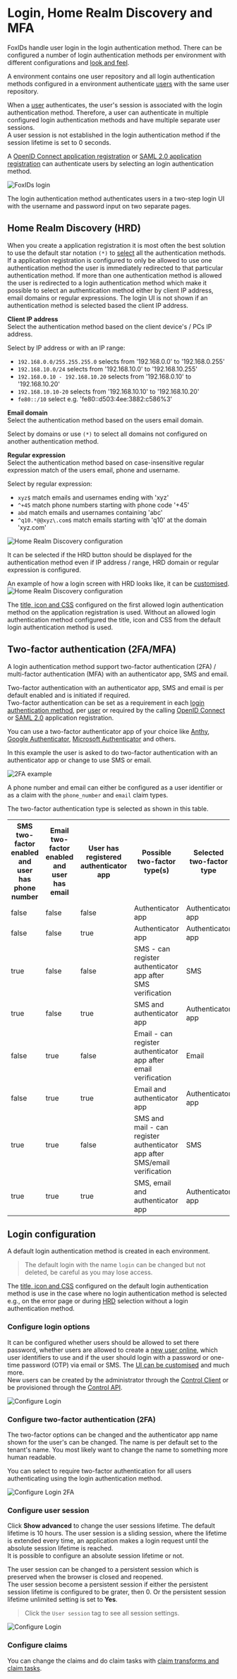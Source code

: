 # Login, Home Realm Discovery and MFA
FoxIDs handle user login in the login authentication method. There can be configured a number of login authentication methods per environment with different configurations and [look and feel](customisation.md).

A environment contains one user repository and all login authentication methods configured in a environment authenticate [users](users-internal.md) with the same user repository.

When a [user](users-internal.md) authenticates, the user's session is associated with the login authentication method. Therefore, a user can authenticate in multiple configured login authentication methods and have multiple separate user sessions.  
A user session is not established in the login authentication method if the session lifetime is set to 0 seconds.

A [OpenID Connect application registration](app-reg-oidc.md) or [SAML 2.0 application registration](app-reg-saml-2.0.md) can authenticate users by selecting an login authentication method.

![FoxIDs login](images/connections-login.svg)

The login authentication method authenticates users in a two-step login UI with the username and password input on two separate pages.

## Home Realm Discovery (HRD)
When you create a application registration it is most often the best solution to use the default star notation `(*)` to [select](index.md#selection-by-url) all the authentication methods. 
If a application registration is configured to only be allowed to use one authentication method the user is immediately redirected to that particular authentication method. 
If more than one authentication method is allowed the user is redirected to a login authentication method which make it possible to select an authentication method either by client IP address, email domains or regular expressions.
The login UI is not shown if an authentication method is selected based the client IP address.

**Client IP address**  
Select the authentication method based on the client device's / PCs IP address.

Select by IP address or with an IP range:

- `192.168.0.0/255.255.255.0` selects from '192.168.0.0' to '192.168.0.255'
- `192.168.10.0/24` selects from '192.168.10.0' to '192.168.10.255'
- `192.168.0.10 - 192.168.10.20` selects from '192.168.0.10' to '192.168.10.20'
- `192.168.10.10-20` selects from '192.168.10.10' to '192.168.10.20'
- `fe80::/10` select e.g. 'fe80::d503:4ee:3882:c586%3'

**Email domain**  
Select the authentication method based on the users email domain.

Select by domains or use `(*)` to select all domains not configured on another authentication method.

**Regular expression**  
Select the authentication method based on case-insensitive regular expression match of the users email, phone and username.

Select by regular expression:

- `xyz$` match emails and usernames ending with 'xyz'
- `^+45` match phone numbers starting with phone code '+45'
- `abd` match emails and usernames containing 'abc'
- `^q10.*@@xyz\.com$` match emails starting with 'q10' at the domain 'xyz.com'

![Home Realm Discovery configuration](images/configure-login-hrd.png)

It can be selected if the HRD button should be displayed for the authentication method even if IP address / range, HRD domain or regular expression is configured.

An example of how a login screen with HRD looks like, it can be [customised](title-icon-css.md).
![Home Realm Discovery configuration](images/configure-login-hrd-example.png)

The [title, icon and CSS](title-icon-css.md) configured on the first allowed login authentication method on the application registration is used. Without an allowed login authentication method configured the title, icon and CSS from the default login authentication method is used.

## Two-factor authentication (2FA/MFA)
A login authentication method support two-factor authentication (2FA) / multi-factor authentication (MFA) with an authenticator app, SMS and email.

Two-factor authentication with an authenticator app, SMS and email is per default enabled and is initiated if required.  
Two-factor authentication can be set as a requirement in each [login authentication method](login.md#configure-two-factor-authentication-2fa), per [user](users-internal.md#multi-factor-authentication-mfa) or required by the calling [OpenID Connect](app-reg-oidc.md#require-multi-factor-authentication-mfa) or [SAML 2.0](app-reg-saml-2.0.md#require-multi-factor-authentication-mfa) application registration.  

You can use a two-factor authenticator app of your choice like [Anthy](https://authy.com/), [Google Authenticator](https://support.google.com/accounts/answer/1066447), [Microsoft Authenticator](https://www.microsoft.com/en-us/security/mobile-authenticator-app) and others.

In this example the user is asked to do two-factor authentication with an authenticator app or change to use SMS or email.

![2FA example](images/configure-login-2fa-example.png)

A phone number and email can either be configured as a user identifier or as a claim with the `phone_number` and `email` claim types.

The two-factor authentication type is selected as shown in this table.

<table>
    <tr>
        <th>SMS two-factor enabled and user has phone number</th>
        <th>Email two-factor enabled and user has email</th>
        <th>User has registered authenticator app</th>
        <th>Possible two-factor type(s)</th>
        <th>Selected two-factor type</th>
    </tr>
    <tr>
        <td>false</td>
        <td>false</td>
        <td>false</td>
        <td>Authenticator app</td>
        <td>Authenticator app</td>
    </tr>
    <tr>
        <td>false</td>
        <td>false</td>
        <td>true</td>
        <td>Authenticator app</td>
        <td>Authenticator app</td>
    </tr>
    <tr>
        <td>true</td>
        <td>false</td>
        <td>false</td>
        <td>SMS - can register authenticator app after SMS verification</td>
        <td>SMS</td>
    </tr>
    <tr>
        <td>true</td>
        <td>false</td>
        <td>true</td>
        <td>SMS and authenticator app</td>
        <td>Authenticator app</td>
    </tr>
    <tr>
        <td>false</td>
        <td>true</td>
        <td>false</td>
        <td>Email - can register authenticator app after email verification</td>
        <td>Email</td>
    </tr>
    <tr>
        <td>false</td>
        <td>true</td>
        <td>true</td>
        <td>Email and authenticator app</td>
        <td>Authenticator app</td>
    </tr>
    <tr>
        <td>true</td>
        <td>true</td>
        <td>false</td>
        <td>SMS and mail - can register authenticator app after SMS/email verification</td>
        <td>SMS</td>
    </tr>
    <tr>
        <td>true</td>
        <td>true</td>
        <td>true</td>
        <td>SMS, email and authenticator app</td>
        <td>Authenticator app</td>
    </tr>
</table>

## Login configuration
A default login authentication method is created in each environment. 

> The default login with the name `login` can be changed but not deleted, be careful as you may lose access.

The [title, icon and CSS](title-icon-css.md) configured on the default login authentication method is use in the case where no login authentication method is selected e.g., on the error page or during [HRD](#home-realm-discovery-hrd) selection without a login authentication method.

### Configure login options
It can be configured whether users should be allowed to set there password, whether users are allowed to create a [new user online](users-internal.md), which user identifiers to use and if the user should login with a password or one-time password (OTP) via email or SMS.
The [UI can be customised](title-icon-css.md) and much more.  
New users can be created by the administrator through the [Control Client](control.md#foxids-control-client) or be provisioned through the [Control API](control.md#foxids-control-api).

![Configure Login](images/configure-login.png)

### Configure two-factor authentication (2FA)
The two-factor options can be changed and the authenticator app name shown for the user's can be changed. The name is per default set to the tenant's name. You most likely want to change the name to something more human readable.

You can select to require two-factor authentication for all users authenticating using the login authentication method. 

![Configure Login 2FA](images/configure-login-2fa.png)

### Configure user session
Click **Show advanced** to change the user sessions lifetime. The default lifetime is 10 hours. 
The user session is a sliding session, where the lifetime is extended every time, an application makes a login request until the absolute session lifetime is reached.  
It is possible to configure an absolute session lifetime or not.

The user session can be changed to a persistent session which is preserved when the browser is closed and reopened.  
The user session become a persistent session if either the persistent session lifetime is configured to be grater, then 0. Or the persistent session lifetime unlimited setting is set to **Yes**.

> Click the `User session` tag to see all session settings.

![Configure Login](images/configure-login-session.png)

### Configure claims
You can change the claims and do claim tasks with [claim transforms and claim tasks](claim-transform-task.md).

